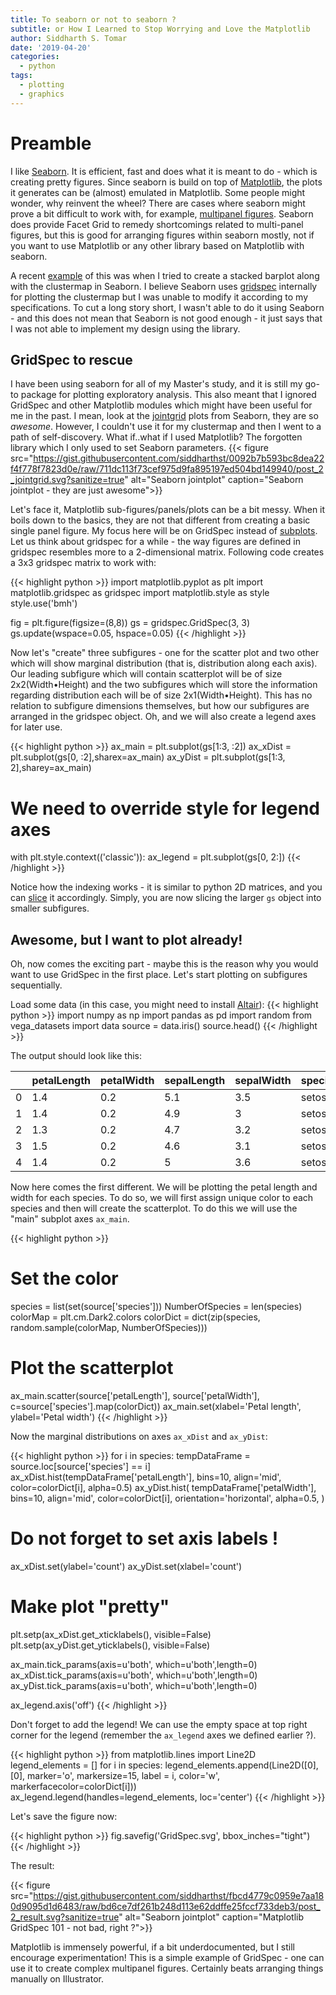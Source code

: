 ```yaml
---
title: To seaborn or not to seaborn ?
subtitle: or How I Learned to Stop Worrying and Love the Matplotlib
author: Siddharth S. Tomar
date: '2019-04-20'
categories:
  - python
tags:
  - plotting
  - graphics
---
```



# Preamble 
I like [Seaborn](https://stackoverflow.com/questions/54788526/add-bar-plot-along-a-particular-axis-of-clustermap-with-index-specific-data). It is efficient, fast and does what it is meant to do - which is creating pretty figures. Since seaborn is build on top of [Matplotlib](https://matplotlib.org/), the plots it generates can be (almost) emulated in Matplotlib. Some people might wonder, why reinvent the wheel? There are cases where seaborn might prove a bit difficult to work with, for example, [multipanel figures](https://stackoverflow.com/questions/38082602/plotting-multiple-different-plots-in-one-figure-using-seaborn). Seaborn does provide Facet Grid to remedy shortcomings related to multi-panel figures, but this is good for arranging figures within seaborn mostly, not if you want to use Matplotlib or any other library based on Matplotlib with seaborn.

A recent [example](https://stackoverflow.com/questions/54788526/add-bar-plot-along-a-particular-axis-of-clustermap-with-index-specific-data) of this was when I tried to create a stacked barplot along with the clustermap in Seaborn. I believe Seaborn uses [gridspec](https://matplotlib.org/api/gridspec_api.html) internally for plotting the clustermap but I was unable to modify it according to my specifications. To cut a long story short, I wasn't able to do it using Seaborn - and this does not mean that Seaborn is not good enough - it just says that I was not able to implement my design using the library. 

## GridSpec to rescue
I have been using seaborn for all of my Master's study, and it is still my go-to package for plotting exploratory analysis. This also meant that I ignored GridSpec and other Matplotlib modules which might have been useful for me in the past. I mean, look at the [jointgrid](https://seaborn.pydata.org/generated/seaborn.JointGrid.html) plots from Seaborn, they are so _awesome_. However, I couldn't use it for my clustermap and then I went to a path of self-discovery. What if..what if I used Matplotlib? The forgotten library which I only used to set Seaborn parameters. 
{{< figure src="https://gist.githubusercontent.com/siddharthst/0092b7b593bc8dea22f4f778f7823d0e/raw/711dc113f73cef975d9fa895197ed504bd149940/post_2_jointgrid.svg?sanitize=true" alt="Seaborn jointplot" caption="Seaborn jointplot - they are just awesome">}}

Let's face it, Matplotlib sub-figures/panels/plots can be a bit messy. When it boils down to the basics, they are not that different from creating a basic single panel figure. My focus here will be on GridSpec instead of [subplots](https://matplotlib.org/api/_as_gen/matplotlib.pyplot.subplots.html). Let us think about gridspec for a while - the way figures are defined in gridspec resembles more to a 2-dimensional matrix. Following code creates a 3x3 gridspec matrix to work with:

{{< highlight python >}}
import matplotlib.pyplot as plt
import matplotlib.gridspec as gridspec
import matplotlib.style as style
style.use('bmh')

fig = plt.figure(figsize=(8,8))
gs = gridspec.GridSpec(3, 3)
gs.update(wspace=0.05, hspace=0.05)
{{< /highlight >}}

Now let's "create" three subfigures - one for the scatter plot and two other which will show marginal distribution (that is, distribution along each axis). Our leading subfigure which will contain scatterplot will be of size 2x2(Width•Height) and the two subfigures which will store the information regarding distribution each will be of size 2x1(Width•Height). This has no relation to subfigure dimensions themselves, but how our subfigures are arranged in the gridspec object. Oh, and we will also create a legend axes for later use.

{{< highlight python >}}
ax_main = plt.subplot(gs[1:3, :2])
ax_xDist = plt.subplot(gs[0, :2],sharex=ax_main)
ax_yDist = plt.subplot(gs[1:3, 2],sharey=ax_main)

# We need to override style for legend axes

with plt.style.context(('classic')):
    ax_legend = plt.subplot(gs[0, 2:])
{{< /highlight >}}

Notice how the indexing works - it is similar to python 2D matrices, and you can [slice](https://stackoverflow.com/questions/17277100/python-slicing-a-multi-dimensional-array) it accordingly. Simply, you are now slicing the larger `gs` object into smaller subfigures.

## Awesome, but I want to plot already!
Oh, now comes the exciting part - maybe this is the reason why you would want to use GridSpec in the first place. Let's start plotting on subfigures sequentially. 

Load some data (in this case, you might need to install [Altair](https://altair-viz.github.io/index.html)): 
{{< highlight python >}}
import numpy as np
import pandas as pd
import random
from vega_datasets import data
source = data.iris()
source.head()
{{< /highlight >}}

The output should look like this:

||petalLength|petalWidth|sepalLength|sepalWidth|species|
|------|-----------|----------|-----------|----------|-------|
|0     |1.4        |0.2       |5.1        |3.5       |setosa |
|1     |1.4        |0.2       |4.9        |3         |setosa |
|2     |1.3        |0.2       |4.7        |3.2       |setosa |
|3     |1.5        |0.2       |4.6        |3.1       |setosa |
|4     |1.4        |0.2       |5          |3.6       |setosa |

Now here comes the first different. We will be plotting the petal length and width for each species. To do so, we will first assign unique color to each species and then will create the scatterplot. To do this we will use the "main" subplot axes `ax_main`.

{{< highlight python >}}
# Set the color

species = list(set(source['species']))
NumberOfSpecies = len(species)
colorMap = plt.cm.Dark2.colors
colorDict = dict(zip(species, random.sample(colorMap, NumberOfSpecies)))

# Plot the scatterplot

ax_main.scatter(source['petalLength'], source['petalWidth'],
                c=source['species'].map(colorDict))
ax_main.set(xlabel='Petal length', ylabel='Petal width')
{{< /highlight >}}

Now the marginal distributions on axes `ax_xDist` and `ax_yDist`: 

{{< highlight python >}}
for i in species:
    tempDataFrame = source.loc[source['species'] == i]
    ax_xDist.hist(tempDataFrame['petalLength'], bins=10, align='mid',
                  color=colorDict[i], alpha=0.5)
    ax_yDist.hist(
        tempDataFrame['petalWidth'],
        bins=10,
        align='mid',
        color=colorDict[i],
        orientation='horizontal',
        alpha=0.5,
        )


# Do not forget to set axis labels !

ax_xDist.set(ylabel='count')
ax_yDist.set(xlabel='count')

# Make plot "pretty"
plt.setp(ax_xDist.get_xticklabels(), visible=False)
plt.setp(ax_yDist.get_yticklabels(), visible=False)

ax_main.tick_params(axis=u'both', which=u'both',length=0)
ax_xDist.tick_params(axis=u'both', which=u'both',length=0)
ax_yDist.tick_params(axis=u'both', which=u'both',length=0)

ax_legend.axis('off')
{{< /highlight >}}

Don't forget to add the legend! We can use the empty space at top right corner for the legend (remember the `ax_legend` axes we defined earlier ?).

{{< highlight python >}}
from matplotlib.lines import Line2D
legend_elements = []
for i in species:
    legend_elements.append(Line2D([0], [0], marker='o', markersize=15, label = i, color='w', markerfacecolor=colorDict[i]))
ax_legend.legend(handles=legend_elements, loc='center')
{{< /highlight >}}


Let's save the figure now: 

{{< highlight python >}}
fig.savefig('GridSpec.svg', bbox_inches="tight")
{{< /highlight >}}

The result: 

{{< figure src="https://gist.githubusercontent.com/siddharthst/fbcd4779c0959e7aa180d9095d1d6483/raw/bd6ce7df261b248d113e62ddffe25fccf733deb3/post_2_result.svg?sanitize=true" alt="Seaborn jointplot" caption="Matplotlib GridSpec 101 - not bad, right ?">}}

Matplotlib is immensely powerful, if a bit underdocumented, but I still encourage experimentation! This is a simple example of GridSpec - one can use it to create complex multipanel figures. Certainly beats arranging things manually on Illustrator. 
